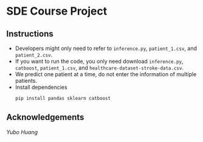 # SDE Course Project

## Instructions
- Developers might only need to refer to `inference.py`, `patient_1.csv`, and `patient_2.csv`.
- If you want to run the code, you only need download `inference.py`, `catboost`, `patient_1.csv`, and `healthcare-dataset-stroke-data.csv`.
- We predict one patient at a time, do not enter the information of multiple patients.
- Install dependencies
   ```ruby
   pip install pandas sklearn catboost
   ```
  
## Acknowledgements
*Yubo Huang*